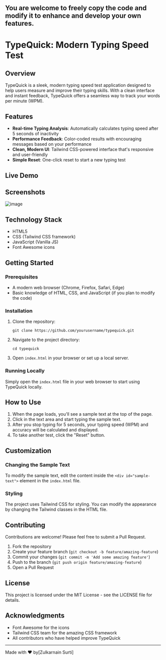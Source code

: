 ## You are welcome to freely copy the code and modify it to enhance and develop your own features.

# TypeQuick: Modern Typing Speed Test


## Overview

TypeQuick is a sleek, modern typing speed test application designed to help users measure and improve their typing skills. With a clean interface and instant feedback, TypeQuick offers a seamless way to track your words per minute (WPM).

## Features

- **Real-time Typing Analysis**: Automatically calculates typing speed after 5 seconds of inactivity
- **Performance Feedback**: Color-coded results with encouraging messages based on your performance
- **Clean, Modern UI**: Tailwind CSS-powered interface that's responsive and user-friendly
- **Simple Reset**: One-click reset to start a new typing test

## Live Demo

## Screenshots
![image](https://github.com/user-attachments/assets/6e3634b3-c718-41ed-9066-5cb4047a6277)

## Technology Stack

- HTML5
- CSS (Tailwind CSS framework)
- JavaScript (Vanilla JS)
- Font Awesome icons

## Getting Started

### Prerequisites

- A modern web browser (Chrome, Firefox, Safari, Edge)
- Basic knowledge of HTML, CSS, and JavaScript (if you plan to modify the code)

### Installation

1. Clone the repository:
   ```
   git clone https://github.com/yourusername/typequick.git
   ```

2. Navigate to the project directory:
   ```
   cd typequick
   ```

3. Open `index.html` in your browser or set up a local server.

### Running Locally

Simply open the `index.html` file in your web browser to start using TypeQuick locally.

## How to Use

1. When the page loads, you'll see a sample text at the top of the page.
2. Click in the text area and start typing the sample text.
3. After you stop typing for 5 seconds, your typing speed (WPM) and accuracy will be calculated and displayed.
4. To take another test, click the "Reset" button.

## Customization

### Changing the Sample Text

To modify the sample text, edit the content inside the `<div id="sample-text">` element in the `index.html` file.

### Styling

The project uses Tailwind CSS for styling. You can modify the appearance by changing the Tailwind classes in the HTML file.

## Contributing

Contributions are welcome! Please feel free to submit a Pull Request.

1. Fork the repository
2. Create your feature branch (`git checkout -b feature/amazing-feature`)
3. Commit your changes (`git commit -m 'Add some amazing feature'`)
4. Push to the branch (`git push origin feature/amazing-feature`)
5. Open a Pull Request

## License

This project is licensed under the MIT License - see the LICENSE file for details.

## Acknowledgments

- Font Awesome for the icons
- Tailwind CSS team for the amazing CSS framework
- All contributors who have helped improve TypeQuick

---

Made with ❤️ by[Zulkarnain Surti]
